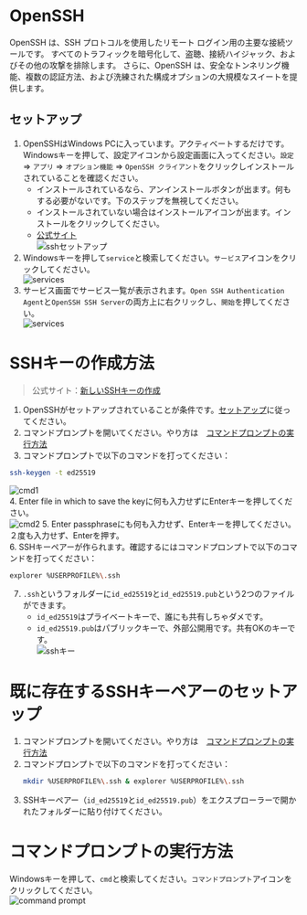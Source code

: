 # OpenSSH
OpenSSH は、SSH プロトコルを使用したリモート ログイン用の主要な接続ツールです。 すべてのトラフィックを暗号化して、盗聴、接続ハイジャック、およびその他の攻撃を排除します。 さらに、OpenSSH は、安全なトンネリング機能、複数の認証方法、および洗練された構成オプションの大規模なスイートを提供します。

## セットアップ
1. OpenSSHはWindows PCに入っています。アクティベートするだけです。Windowsキーを押して、設定アイコンから設定画面に入ってください。`設定` => `アプリ` => `オプション機能` => `OpenSSH クライアント`をクリックしインストールされていることを確認ください。
   * インストールされているなら、アンインストールボタンが出ます。何もする必要がないです。下のステップを無視してください。
   * インストールされていない場合はインストールアイコンが出ます。インストールをクリックしてください。
   * [公式サイト](https://docs.microsoft.com/en-us/windows-server/administration/openssh/openssh_install_firstuse?tabs=gui#install-openssh-for-windows)  
  ![sshセットアップ](images/ssh/ssh-setup1.png)  
2. Windowsキーを押して`service`と検索してください。`サービス`アイコンをクリックしてください。  
  ![services](images/ssh/services.png)  
3. サービス画面でサービス一覧が表示されます。`Open SSH Authentication Agent`と`OpenSSH SSH Server`の両方上に右クリックし、`開始`を押してください。  
  ![services](images/ssh/ssh_service.png)  

# SSHキーの作成方法
> 公式サイト：[新しいSSHキーの作成](https://docs.microsoft.com/en-us/windows-server/administration/openssh/openssh_keymanagement#host-key-generation) 　　
1. OpenSSHがセットアップされていることが条件です。[セットアップ](#セットアップ)に従ってください。
2. コマンドプロンプトを開いてください。やり方は　[コマンドプロンプトの実行方法](#コマンドプロンプトの実行方法)
3. コマンドプロンプトで以下のコマンドを打ってください：
  ```bash
  ssh-keygen -t ed25519
  ```  
  ![cmd1](images/ssh/cmd1.png)  
4. Enter file in which to save the keyに何も入力せずにEnterキーを押してください。  
  ![cmd2](images/ssh/cmd2.png)
5. Enter passphraseにも何も入力せず、Enterキーを押してください。２度も入力せず、Enterを押す。  
6. SSHキーペアーが作られます。確認するにはコマンドプロンプトで以下のコマンドを打ってください：  
   ```bash
   explorer %USERPROFILE%\.ssh
   ```  
7. `.ssh`というフォルダーに`id_ed25519`と`id_ed25519.pub`という2つのファイルができます。
   * `id_ed25519`はプライベートキーで、誰にも共有しちゃダメです。
   * `id_ed25519.pub`はパブリックキーで、外部公開用です。共有OKのキーです。  
  ![sshキー](images/ssh/ssh_key.png)

# 既に存在するSSHキーペアーのセットアップ
1. コマンドプロンプトを開いてください。やり方は　[コマンドプロンプトの実行方法](#コマンドプロンプトの実行方法)
2. コマンドプロンプトで以下のコマンドを打ってください：
   ```bash
   mkdir %USERPROFILE%\.ssh & explorer %USERPROFILE%\.ssh
   ```
3. SSHキーペアー（`id_ed25519`と`id_ed25519.pub`）をエクスプローラーで開かれたフォルダーに貼り付けてください。


# コマンドプロンプトの実行方法
Windowsキーを押して、`cmd`と検索してください。`コマンドプロンプト`アイコンをクリックしてください。  
![command prompt](images/ssh/command.png)  